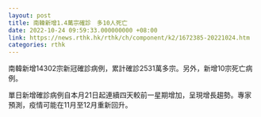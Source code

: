 ```yaml
---
layout: post
title: 南韓新增1.4萬宗確診　多10人死亡
date: 2022-10-24 09:59:33.000000000 +08:00
link: https://news.rthk.hk/rthk/ch/component/k2/1672385-20221024.htm
categories: rthk
---
```


南韓新增14302宗新冠確診病例，累計確診2531萬多宗。另外，新增10宗死亡病例。

單日新增確診病例自本月21日起連續四天較前一星期增加，呈現增長趨勢。專家預測，疫情可能在11月至12月重新回升。
